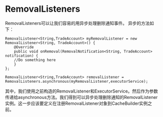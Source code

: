 # RemovalListeners
RemovalListeners可以让我们容易的用异步处理删除通知事件。
异步的方法如下：
```
RemovalListener<String,TradeAccount> myRemovalListener = new RemovalListener<String, TradeAccount>() {
    @Override
    public void onRemoval(RemovalNotification<String, TradeAccount> notification) {
    //Do something here
    }
};
```
```
RemovalListener<String,TradeAccount> removalListener =
RemovalListeners.asynchronous(myRemovalListener,executorService);
```
其中，我们使用之前构造的RemovalListener和ExecutorService。然后作为参数传递给asynchronous方法。我们得到可以异步处理删除通知的RemovalListener实例。这一步应该要定义在注册RemovalListener对象到CacheBuilder实例之前。
